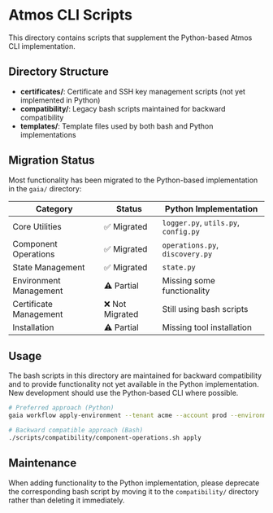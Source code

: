 # Atmos CLI Scripts

This directory contains scripts that supplement the Python-based Atmos CLI implementation.

## Directory Structure

- **certificates/**: Certificate and SSH key management scripts (not yet implemented in Python)
- **compatibility/**: Legacy bash scripts maintained for backward compatibility
- **templates/**: Template files used by both bash and Python implementations

## Migration Status

Most functionality has been migrated to the Python-based implementation in the `gaia/` directory:

| Category | Status | Python Implementation |
|----------|--------|----------------------|
| Core Utilities | ✅ Migrated | `logger.py`, `utils.py`, `config.py` |
| Component Operations | ✅ Migrated | `operations.py`, `discovery.py` |
| State Management | ✅ Migrated | `state.py` |
| Environment Management | ⚠️ Partial | Missing some functionality |
| Certificate Management | ❌ Not Migrated | Still using bash scripts |
| Installation | ⚠️ Partial | Missing tool installation |

## Usage

The bash scripts in this directory are maintained for backward compatibility and to provide functionality not yet available in the Python implementation. New development should use the Python-based CLI where possible.

```bash
# Preferred approach (Python)
gaia workflow apply-environment --tenant acme --account prod --environment use1

# Backward compatible approach (Bash)
./scripts/compatibility/component-operations.sh apply
```

## Maintenance

When adding functionality to the Python implementation, please deprecate the corresponding bash script by moving it to the `compatibility/` directory rather than deleting it immediately.